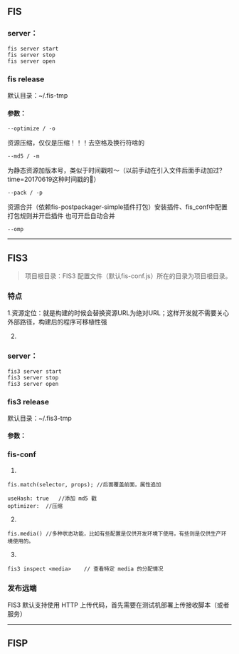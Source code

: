 
## FIS
### server：
    fis server start
    fis server stop
    fis server open

### fis release

默认目录：~/.fis-tmp

#### 参数：
    --optimize / -o

资源压缩，仅仅是压缩！！！去空格及换行符啥的


    --md5 / -m

为静态资源加版本号，类似于时间戳啦～（以前手动在引入文件后面手动加过?time=20170619这种时间戳的🙋）

    --pack / -p

资源合并（依赖fis-postpackager-simple插件打包）安装插件、fis_conf中配置打包规则并开启插件
也可开启自动合并

    --omp

---

## FIS3
> 项目根目录：FIS3 配置文件（默认fis-conf.js）所在的目录为项目根目录。

### 特点
1.资源定位：就是构建的时候会替换资源URL为绝对URL；这样开发就不需要关心外部路径，构建后的程序可移植性强

2.

### server：
    fis3 server start
    fis3 server stop
    fis3 server open

### fis3 release
默认目录：~/.fis3-tmp

#### 参数：

### fis-conf
1.

    fis.match(selector, props); //后面覆盖前面，属性追加

    useHash: true   //添加 md5 戳
    optimizer:  //压缩

2.

    fis.media() //多种状态功能，比如有些配置是仅供开发环境下使用，有些则是仅供生产环境使用的。

3.

    fis3 inspect <media>    // 查看特定 media 的分配情况


### 发布远端
FIS3 默认支持使用 HTTP 上传代码，首先需要在测试机部署上传接收脚本（或者服务）



---

## FISP


[^N2018-06-19]: 宠辱不惊，闲看庭前花开花落；去留无意，漫随天外云卷云舒。
